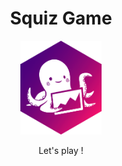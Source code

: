 <h1 align="center">Squiz Game</h1>

<p align="center">
    <img src="./public/logo.png" height="150px" />
</p>

<p align="center">Let's play !</p>
